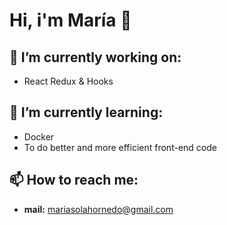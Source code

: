 # Hi, i'm María 👋

## 🔭 I’m currently working on:
  * React Redux & Hooks
## 🌱 I’m currently learning:
  * Docker
  * To do better and more efficient front-end code

## 📫 How to reach me:
  * **mail:** mariasolahornedo@gmail.com

<!--
**mariasola/mariasola** is a ✨ _special_ ✨ repository because its `README.md` (this file) appears on your GitHub profile.

Here are some ideas to get you started:

- 🔭 I’m currently working on ...
- 🌱 I’m currently learning ...
- 👯 I’m looking to collaborate on ...
- 🤔 I’m looking for help with ...
- 💬 Ask me about ...
- 📫 How to reach me: ...
- 😄 Pronouns: ...
- ⚡ Fun fact: ...
-->
